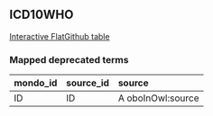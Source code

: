 ## ICD10WHO
[Interactive FlatGithub table](https://flatgithub.com/monarch-initiative/mondo-ingest?filename=src/ontology/reports/icd10who_mapped_deprecated_terms.robot.template.tsv)

### Mapped deprecated terms
| mondo_id   | source_id   | source            |
|:-----------|:------------|:------------------|
| ID         | ID          | A oboInOwl:source |